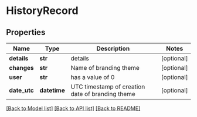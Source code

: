 # HistoryRecord

## Properties
Name | Type | Description | Notes
------------ | ------------- | ------------- | -------------
**details** | **str** | details | [optional] 
**changes** | **str** | Name of branding theme | [optional] 
**user** | **str** | has a value of 0 | [optional] 
**date_utc** | **datetime** | UTC timestamp of creation date of branding theme | [optional] 

[[Back to Model list]](../README.md#documentation-for-models) [[Back to API list]](../README.md#documentation-for-api-endpoints) [[Back to README]](../README.md)


